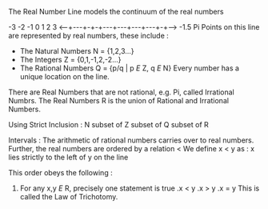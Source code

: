 The Real Number Line models the continuum of the real numbers

  -3  -2  -1   0   1   2   3
<--+---+-+-+---+---+---+---+-+-->
       -1.5                  Pi
Points on this line are represented by real numbers, these include :
- The Natural Numbers N = {1,2,3...}
- The Integers Z = {0,1,-1,2,-2...}
- The Rational Numbers Q = {p/q | p *E* Z, q *E* N}
Every number has a unique location on the line.

There are Real Numbers that are not rational, e.g. Pi, called Irrational Numbrs.
The Real Numbers R is the union of Rational and Irrational Numbers.

Using Strict Inclusion : N subset of Z subset of Q subset of R

Intervals : 
The arithmetic of rational numbers carries over to real numbers. Further, the real numbers are ordered by a relation <
We define x < y as :
x lies strictly to the left of y on the line

This order obeys the following : 
1. For any x,y *E* R, precisely one statement is true
.x < y   .x > y   .x = y
This is called the Law of Trichotomy.
